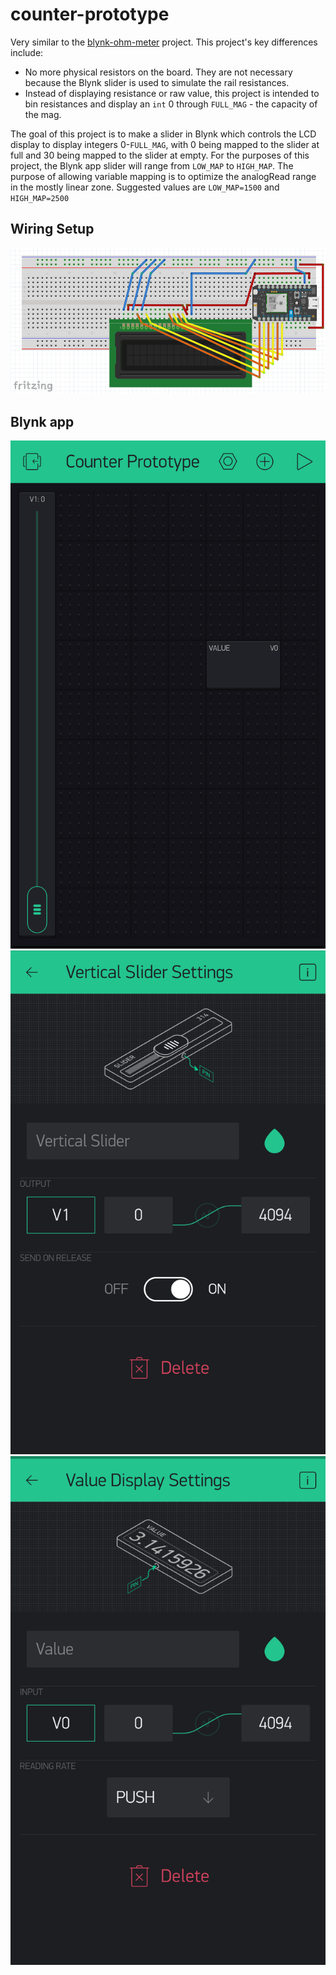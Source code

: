 # counter-prototype

Very similar to the [blynk-ohm-meter](https://github.com/technopig/Blynk-Ohm-Meter) project. This project's key differences include:
- No more physical resistors on the board. They are not necessary because the Blynk slider is used to simulate the rail resistances.
- Instead of displaying resistance or raw value, this project is intended to bin resistances and display an `int` 0 through `FULL_MAG` - the capacity of the mag.

The goal of this project is to make a slider in Blynk which controls the LCD display to display integers 0-`FULL_MAG`, with 0 being mapped to the slider at full and 30 being mapped to the slider at empty. For the purposes of this project, the Blynk app slider will range from `LOW_MAP` to `HIGH_MAP`. The purpose of allowing variable mapping is to optimize the analogRead range in the mostly linear zone. Suggested values are `LOW_MAP=1500` and `HIGH_MAP=2500`



## Wiring Setup

![wiring](./img/wiring.png)

## Blynk app
![blynk](./img/blynk.png)
![slider](./img/slider.png)
![value_disp](./img/value_disp.png)
